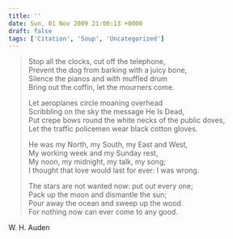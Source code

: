 ```yaml
---
title: ''
date: Sun, 01 Nov 2009 21:00:13 +0000
draft: false
tags: ['Citation', 'Soup', 'Uncategorized']
---
```


> Stop all the clocks, cut off the telephone,  
> Prevent the dog from barking with a juicy bone,  
> Silence the pianos and with muffled drum  
> Bring out the coffin, let the mourners come.
> 
> Let aeroplanes circle moaning overhead  
> Scribbling on the sky the message He Is Dead,  
> Put crepe bows round the white necks of the public doves,  
> Let the traffic policemen wear black cotton gloves.
> 
> He was my North, my South, my East and West,  
> My working week and my Sunday rest,  
> My noon, my midnight, my talk, my song;  
> I thought that love would last for ever: I was wrong.
> 
> The stars are not wanted now: put out every one;  
> Pack up the moon and dismantle the sun;  
> Pour away the ocean and sweep up the wood.  
> For nothing now can ever come to any good.

W. H. Auden